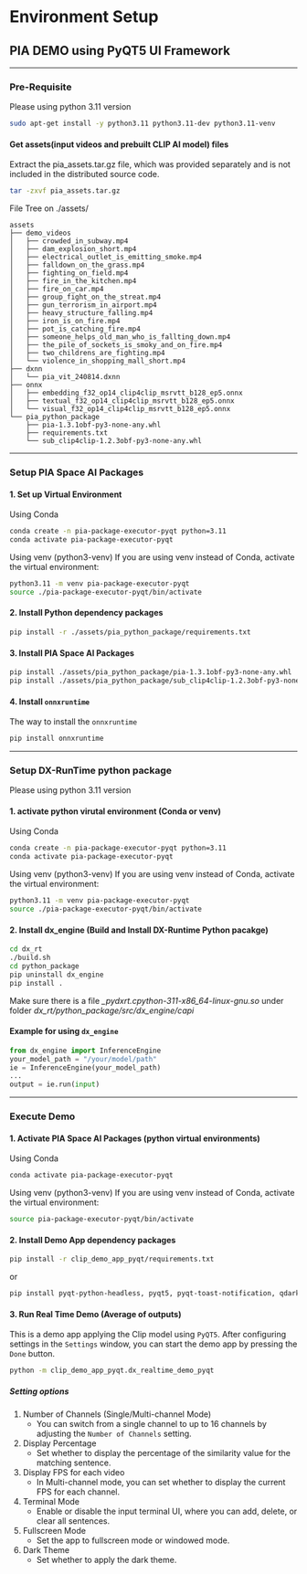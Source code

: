 # Environment Setup

## PIA DEMO using PyQT5 UI Framework

---
### Pre-Requisite
Please using python 3.11 version
```bash
sudo apt-get install -y python3.11 python3.11-dev python3.11-venv
```

#### Get assets(input videos and prebuilt CLIP AI model) files
Extract the pia_assets.tar.gz file, which was provided separately and is not included in the distributed source code.

```bash
tar -zxvf pia_assets.tar.gz 
```
File Tree on ./assets/
```
assets
├── demo_videos
│   ├── crowded_in_subway.mp4
│   ├── dam_explosion_short.mp4
│   ├── electrical_outlet_is_emitting_smoke.mp4
│   ├── falldown_on_the_grass.mp4
│   ├── fighting_on_field.mp4
│   ├── fire_in_the_kitchen.mp4
│   ├── fire_on_car.mp4
│   ├── group_fight_on_the_streat.mp4
│   ├── gun_terrorism_in_airport.mp4
│   ├── heavy_structure_falling.mp4
│   ├── iron_is_on_fire.mp4
│   ├── pot_is_catching_fire.mp4
│   ├── someone_helps_old_man_who_is_fallting_down.mp4
│   ├── the_pile_of_sockets_is_smoky_and_on_fire.mp4
│   ├── two_childrens_are_fighting.mp4
│   └── violence_in_shopping_mall_short.mp4
├── dxnn
│   └── pia_vit_240814.dxnn
├── onnx
│   ├── embedding_f32_op14_clip4clip_msrvtt_b128_ep5.onnx
│   ├── textual_f32_op14_clip4clip_msrvtt_b128_ep5.onnx
│   └── visual_f32_op14_clip4clip_msrvtt_b128_ep5.onnx
└── pia_python_package
    ├── pia-1.3.1obf-py3-none-any.whl
    ├── requirements.txt
    └── sub_clip4clip-1.2.3obf-py3-none-any.whl
```

---
### Setup PIA Space AI Packages

#### 1. Set up Virtual Environment
Using Conda 
```bash
conda create -n pia-package-executor-pyqt python=3.11
conda activate pia-package-executor-pyqt
```

Using venv (python3-venv)
If you are using venv instead of Conda, activate the virtual environment:
```bash
python3.11 -m venv pia-package-executor-pyqt
source ./pia-package-executor-pyqt/bin/activate
```

#### 2. Install Python dependency packages
```bash
pip install -r ./assets/pia_python_package/requirements.txt
```
#### 3. Install PIA Space AI Packages

```bash
pip install ./assets/pia_python_package/pia-1.3.1obf-py3-none-any.whl
pip install ./assets/pia_python_package/sub_clip4clip-1.2.3obf-py3-none-any.whl
```

#### 4. Install `onnxruntime`
The way to install the `onnxruntime`

```bash
pip install onnxruntime
```
---

### Setup DX-RunTime python package
Please using python 3.11 version
#### 1. activate python virutal environment (Conda or venv)
Using Conda 
```bash
conda create -n pia-package-executor-pyqt python=3.11
conda activate pia-package-executor-pyqt
```

Using venv (python3-venv)
If you are using venv instead of Conda, activate the virtual environment:
```bash
python3.11 -m venv pia-package-executor-pyqt
source ./pia-package-executor-pyqt/bin/activate
```

#### 2. Install dx_engine (Build and Install DX-Runtime Python pacakge)
```bash
cd dx_rt
./build.sh
cd python_package
pip uninstall dx_engine
pip install .
```
Make sure there is a file *_pydxrt.cpython-311-x86_64-linux-gnu.so* under folder *dx_rt/python_package/src/dx_engine/capi*    
#### Example for using `dx_engine`
```python
from dx_engine import InferenceEngine
your_model_path = "/your/model/path"
ie = InferenceEngine(your_model_path)
...
output = ie.run(input)
```
---

### Execute Demo

#### 1. Activate PIA Space AI Packages (python virtual environments)
Using Conda 
```bash
conda activate pia-package-executor-pyqt
```

Using venv (python3-venv)
If you are using venv instead of Conda, activate the virtual environment:
```bash
source pia-package-executor-pyqt/bin/activate
```

#### 2. Install Demo App dependency packages

```bash
pip install -r clip_demo_app_pyqt/requirements.txt
```
or
```bash
pip install pyqt-python-headless, pyqt5, pyqt-toast-notification, qdarkstyle, overrides
```

#### 3. Run Real Time Demo (Average of outputs)
This is a demo app applying the Clip model using `PyQT5`. After configuring settings in the `Settings` window, you can start the demo app by pressing the `Done` button.

```bash
python -m clip_demo_app_pyqt.dx_realtime_demo_pyqt
```

##### Setting options
1. Number of Channels (Single/Multi-channel Mode)
   - You can switch from a single channel to up to 16 channels by adjusting the `Number of Channels` setting.
2. Display Percentage
   - Set whether to display the percentage of the similarity value for the matching sentence.
3. Display FPS for each video
   - In Multi-channel mode, you can set whether to display the current FPS for each channel.
4. Terminal Mode
   - Enable or disable the input terminal UI, where you can add, delete, or clear all sentences.
5. Fullscreen Mode
   - Set the app to fullscreen mode or windowed mode.
6. Dark Theme
   - Set whether to apply the dark theme.
